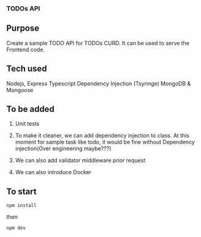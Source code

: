 ### TODOs API

## Purpose

Create a sample TODO API for TODOs CURD. It can be used to serve the Frontend code.

## Tech used

Nodejs,
Express
Typescript
Dependency Injection (Tsyringe)
MongoDB & Mongoose

## To be added

1. Unit tests

2. To make it cleaner, we can add dependency injection to class.
   At this moment for sample task like todo, it would be fine without Dependency injection(Over engineering maybe???)

3. We can also add validator middleware prior request

4. We can also introduce Docker

## To start

```
npm install
```

then

```
npm dev
```
